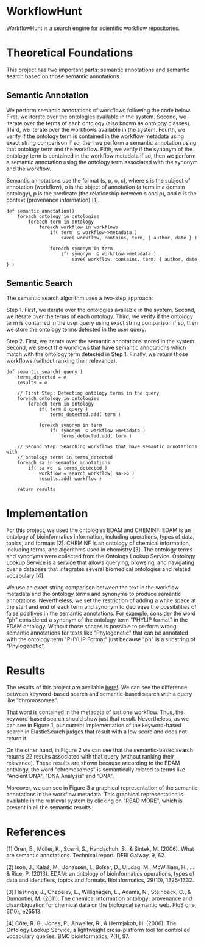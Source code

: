 # WorkflowHunt

WorkflowHunt is a search engine for scientific workflow repositories.

# Theoretical Foundations

This project has two important parts: semantic annotations and semantic search based on those semantic annotations.

## Semantic Annotation

We perform semantic annotations of workflows following the code below. First, we iterate over the ontologies available in the system. Second, we iterate over the terms of each ontology (also known as ontology classes). Third, we iterate over the workflows available in the system. Fourth, we verify if the ontology term is contained in the workflow metadata using exact string comparison if so, then we perform a semantic annotation using that ontology term and the workflow. Fifth, we verify if the synonym of the ontology term is contained in the workflow metadata if so, then we perform a semantic annotation using the ontology term associated with the synonym and the workflow.

Semantic annotations use the format (s, p, o, c), where s is the subject of annotation (workflow), o is the object of annotation (a term in a domain ontology), p is the predicate (the relationship between s and p), and c is the context (provenance information) [1].

```
def semantic_annotation()
    foreach ontology in ontologies
        foreach term in ontology
            foreach workflow in workflows                   
                if( term  ⊆ workflow->metadata )
                    save( workflow, contains, term, { author, date } )

                foreach synonym in term
                    if( synonym  ⊆ workflow->metadata )
                        save( workflow, contains, term, { author, date } )
```

## Semantic Search

The semantic search algorithm uses a two-step approach:

Step 1. First, we iterate over the ontologies available in the system. Second, we iterate over the terms of each ontology. Third, we verify if the ontology term is contained in the user query using exact string comparison if so, then we store the ontology terms detected in the user query.

Step 2. First, we iterate over the semantic annotations stored in the system. Second, we select the workflows that have semantic annotations which match with the ontology term detected in Step 1. Finally, we return those workflows (without ranking their relevance).

```
def semantic_search( query )
    terms_detected = ∅
    results = ∅

    // First Step: Detecting ontology terms in the query
    foreach ontology in ontologies
        foreach term in ontology
            if( term ⊆ query )
                terms_detected.add( term )

            foreach synonym in term
                if( synonym  ⊆ workflow->metadata )
                    terms_detected.add( term )

    // Second Step: Searching workflows that have semantic annotations with 
    // ontology terms in terms_detected
    foreach sa in semantic_annotations
        if( sa->o  ⊆ terms_detected )
            workflow = search_workflow( sa->o )
            results.add( workflow )

    return results
```

# Implementation

For this project, we used the ontologies EDAM and CHEMINF. EDAM is an ontology of bioinformatics information, including operations, types of data, topics, and formats [2]. CHEMINF is an ontology of chemical information, including terms, and algorithms used in chemistry [3]. The ontology terms and synonyms were collected from the Ontology Lookup Service. Ontology Lookup Service is a service that allows querying, browsing, and navigating over a database that integrates several biomedical ontologies and related vocabulary [4].

We use an exact string comparison between the text in the workflow metadata and the ontology terms and synonyms to produce semantic annotations. Nevertheless, we set the restriction of adding a white space at the start and end of each term and synonym to decrease the possibilities of false positives in the semantic annotations. For example, consider the word "ph" considered a synonym of the ontology term "PHYLIP format" in the EDAM ontology. Without those spaces is possible to perform wrong semantic annotations for texts like "Phylogenetic" that can be annotated with the ontology term "PHYLIP Format" just because "ph" is a substring of "Phylogenetic".

# Results

The results of this project are available [here!](http://52.27.16.14/workflow-hunt-web/). We can see the difference between keyword-based search and semantic-based search with a query like "chromosomes". 

That word is contained in the metadata of just one workflow. Thus, the keyword-based search should show just that result. Nevertheless, as we can see in Figure 1, our current implementation of the keyword-based search in ElasticSearch judges that result with a low score and does not return it. 

On the other hand, in Figure 2 we can see that the semantic-based search returns 22 results associated with that query (without ranking their relevance). These results are shown because according to the EDAM ontology, the word "chromosomes" is semantically related to terms like "Ancient DNA", "DNA Analysis" and "DNA".

Moreover, we can see in Figure 3 a graphical representation of the semantic annotations in the workflow metadata. This graphical representation is available in the retrieval system by clicking on "READ MORE", which is present in all the semantic results.

# References

[1] Oren, E., Möller, K., Scerri, S., Handschuh, S., & Sintek, M. (2006). What are semantic annotations. Technical report. DERI Galway, 9, 62.

[2] Ison, J., Kalaš, M., Jonassen, I., Bolser, D., Uludag, M., McWilliam, H., ... & Rice, P. (2013). EDAM: an ontology of bioinformatics operations, types of data and identifiers, topics and formats. Bioinformatics, 29(10), 1325-1332.

[3] Hastings, J., Chepelev, L., Willighagen, E., Adams, N., Steinbeck, C., & Dumontier, M. (2011). The chemical information ontology: provenance and disambiguation for chemical data on the biological semantic web. PloS one, 6(10), e25513.

[4] Côté, R. G., Jones, P., Apweiler, R., & Hermjakob, H. (2006). The Ontology Lookup Service, a lightweight cross-platform tool for controlled vocabulary queries. BMC bioinformatics, 7(1), 97.